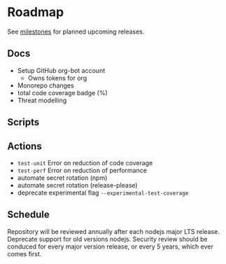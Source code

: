 # Roadmap

See [milestones](https://github.com/willfarrell/template-npm/milestones) for planned upcoming releases.

## Docs

- Setup GitHub org-bot account
  - Owns tokens for org
- Monorepo changes
- total code coverage badge (%)
- Threat modelling

## Scripts

## Actions

- `test-unit` Error on reduction of code coverage
- `test-perf` Error on reduction of performance
- automate secret rotation (npm)
- automate secret rotation (release-please)
- deprecate experimental flag `--experimental-test-coverage`

## Schedule

Repository will be reviewed annually after each nodejs major LTS release. Deprecate support for old versions nodejs.
Security review should be conduced for every major version release, or every 5 years, which ever comes first.
